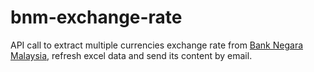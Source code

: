 # bnm-exchange-rate
API call to extract multiple currencies exchange rate from [Bank Negara Malaysia](https://www.bnm.gov.my/), refresh excel data and send its content by email.
